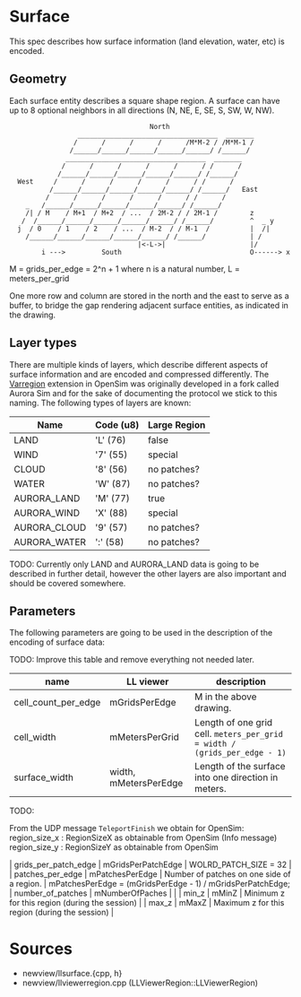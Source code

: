 # Surface
This spec describes how surface information (land elevation, water, etc) is encoded.

## Geometry
Each surface entity describes a square shape region.
A surface can have up to 8 optional neighbors in all directions (N, NE, E, SE, S, SW, W, NW).

```
                                   North
                 ___________________________________  _______
                /      /      /      /      /M*M-2 / /M*M-1 /
               /______/______/______/______/______/ /______/
              ___________________________________  _______
             /      /      /      /      /      / /      /
            /______/______/______/______/______/ /______/
  West     /      /      /      /      /      / /      /
          /______/______/______/______/______/ /______/   East
         /      /      /      /      /      / /      /
    _   /______/______/______/______/______/ /______/
    /| / M    / M+1  / M+2  / ...  / 2M-2 / / 2M-1 /        z
   /  /______/______/______/______/______/ /______/         ^  _ y
  j  / 0    / 1    / 2    / ...  / M-2  / / M-1  /          |  /|
    /______/______/______/______/______/ /______/           | /
                                |<-L->|                     |/
        i --->         South                                O------> x
```

M = grids_per_edge = 2^n + 1 where n is a natural number,
L = meters_per_grid

One more row and column are stored in the north and the east to serve as a buffer, to bridge the gap
rendering adjacent surface entities, as indicated in the drawing.

## Layer types
There are multiple kinds of layers, which describe different aspects of surface information and are encoded and compressed differently.
The [Varregion](http://opensimulator.org/wiki/Varregion) extension in OpenSim was originally developed in a fork called Aurora Sim and for the sake of documenting the protocol we stick to this naming.
The following types of layers are known:

| Name         | Code (u8) | Large Region |
| ------------ | --------- | ------------ |
| LAND         | 'L' (76)  | false        |
| WIND         | '7' (55)  | special      |
| CLOUD        | '8' (56)  | no patches?  |
| WATER        | 'W' (87)  | no patches?  |
| AURORA_LAND  | 'M' (77)  | true         |
| AURORA_WIND  | 'X' (88)  | special      |
| AURORA_CLOUD | '9' (57)  | no patches?  |
| AURORA_WATER | ':' (58)  | no patches?  |

TODO: Currently only LAND and AURORA_LAND data is going to be described in further detail, however the other layers are also important and should be covered somewhere.

## Parameters
The following parameters are going to be used in the description of the encoding of surface data:

TODO: Improve this table and remove everything not needed later.

| name                 | LL viewer             | description |
| -----------------    | --------------------- | ----------- |
| cell_count_per_edge  | mGridsPerEdge         | M in the above drawing. |
| cell_width           | mMetersPerGrid        | Length of one grid cell. `meters_per_grid = width / (grids_per_edge - 1)`  |
| surface_width        | width, mMetersPerEdge | Length of the surface into one direction in meters. |

TODO: 

From the UDP message `TeleportFinish` we obtain for OpenSim:
region_size_x : RegionSizeX as obtainable from OpenSim (Info message)
region_size_y : RegionSizeY as obtainable from OpenSim

| grids_per_patch_edge | mGridsPerPatchEdge  | WOLRD_PATCH_SIZE = 32 |
| patches_per_edge     | mPatchesPerEdge     | Number of patches on one side of a region. |
mPatchesPerEdge = (mGridsPerEdge - 1) / mGridsPerPatchEdge;
| number_of_patches    | mNumberOfPaches     |  |
| min_z                | mMinZ               | Minimum z for this region (during the session) |
| max_z                | mMaxZ               | Maximum z for this region (during the session) |


# Sources
- newview/llsurface.{cpp, h}
- newview/llviewerregion.cpp (LLViewerRegion::LLViewerRegion)

